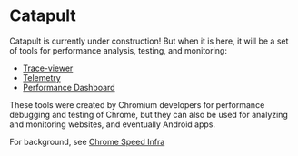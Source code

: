 
<!-- Copyright 2015 The Chromium Authors. All rights reserved.
     Use of this source code is governed by a BSD-style license that can be
     found in the LICENSE file.
-->
Catapult
========

Catapult is currently under construction! But when it is here, it will be a set
of tools for performance analysis, testing, and monitoring:
 * [Trace-viewer](
    https://www.chromium.org/developers/how-tos/trace-event-profiling-tool)
 * [Telemetry](https://www.chromium.org/developers/telemetry)
 * [Performance Dashboard](https://chromeperf.appspot.com/)

These tools were created by Chromium developers for performance debugging and
testing of Chrome, but they can also be used for analyzing and monitoring
websites, and eventually Android apps.

For background, see [Chrome Speed Infra](http://www.chromium.org/developers/speed-infra)
